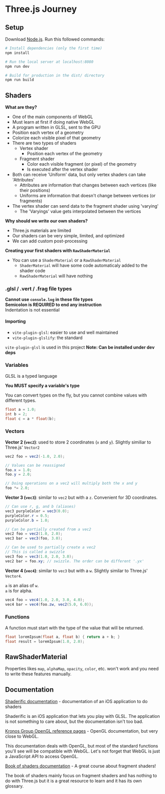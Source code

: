 # Three.js Journey

## Setup

Download [Node.js](https://nodejs.org/en/download/).
Run this followed commands:

```bash
# Install dependencies (only the first time)
npm install

# Run the local server at localhost:8080
npm run dev

# Build for production in the dist/ directory
npm run build
```

## Shaders

**What are they?**

-   One of the main components of WebGL
-   Must learn at first if doing native WebGL
-   A program written in GLSL, sent to the GPU
-   Position each vertex of a geometry
-   Colorize each visible pixel of that geometry
-   There are two types of shaders
    -   Vertex shader
        -   Position each vertex of the geometry
    -   Fragment shader
        -   Color each visible fragment (or pixel) of the geometry
        -   Is executed after the vertex shader
-   Both can receive 'Uniform' data, but only vertex shaders can take 'Attributes'
    -   Attributes are information that changes between each vertices (like their positions)
    -   Uniforms are information that doesn't change between vertices (or fragments)
-   The vertex shader can send data to the fragment shader using 'varying'
    -   The 'Varyings' value gets interpolated between the vertices

**Why should we write our own shaders?**

-   Three.js materials are limited
-   Our shaders can be very simple, limited, and optimized
-   We can add custom post-processing

**Creating your first shaders with `RawShaderMaterial`**

-   You can use a `ShaderMaterial` or a `RawShaderMaterial`
    -   `ShaderMaterial` will have some code automaticaly added to the shader code
    -   `RawShaderMaterial` will have nothing

### .glsl / .vert / .frag file types

**Cannot use `console.log` in these file types**<br>
**Semicolon is REQUIRED to end any instruction**<br>
Indentation is not essential

#### Importing

-   `vite-plugin-glsl`: easier to use and well maintained
-   `vite-plugin-glslify`: the standard

`vite-plugin-glsl` is used in this project
**Note: Can be installed under dev deps**

### Variables

GLSL is a typed language

**You MUST specify a variable's type**

You can convert types on the fly, but you cannot combine values with different types.

```c#
float a = 1.0;
int b = 2;
float c = a * float(b);
```

### Vectors

**Vector 2 (`vec2`)**: used to store 2 coordinates (`x` and `y`). Slightly similiar to Three.js' `Vector2`

```c#
vec2 foo = vec2(-1.0, 2.0);

// Values can be reassigned
foo.x = 1.0;
foo.y = 2.0;

// Doing operations on a vec2 will multiply both the x and y
foo *= 2.0;
```

**Vector 3 (`vec3`)**: similar to `vec2` but with a `z`. Convenient for 3D coordinates.

```c#
// Can use r, g, and b (aliases)
vec3 purpleColor = vec3(0.0);
purpleColor.r = 0.5;
purpleColor.b = 1.0;

// Can be partially created from a vec2
vec2 foo = vec2(1.0, 2.0);
vec3 bar = vec3(foo, 3.0);

// Can be used to partially create a vec2
// This is called a swizzle
vec3 foo = vec3(1.0, 2.0, 3.0);
vec2 bar = foo.xy; // swizzle. The order can be different '.yx'
```

**Vector 4 (`vec4`)**: similar to `vec3` but with a `w`. Slightly similar to Three.js' `Vector4`.

`a` is an alias of `w`.<br>
`a` is for alpha.

```c#
vec4 foo = vec4(1.0, 2.0, 3.0, 4.0);
vec4 bar = vec4(foo.zw, vec2(5.0, 6.0));
```

### Functions

A function must start with the type of the value that will be returned.

```c
float loremIpsum(float a, float b) { return a + b; }
float result = loremIpsum(1.0, 2.0);
```

## RawShaderMaterial

Properties likes `map`, `alphaMap`, `opacity`, `color`, etc. won't work and you need to write these features manually.

## Documentation

[Shaderific documentation](https://shaderific.com/glsl.html) - documentation of an iOS application to do shaders

Shaderific is an iOS application that lets you play with GLSL. The application is not something to care about, but the documentation isn't too bad.

[Kronos Group OpenGL reference pages](https://www.khronos.org/registry/OpenGL-Refpages/gl4/html/indexflat.php) - OpenGL documentation, but very close to WebGL.

This documentation deals with OpenGL, but most of the standard functions you'll see will be compatible with WebGL. Let's not forget that WebGL is just a JavaScript API to access OpenGL.

[Book of shaders documentation](https://thebookofshaders.com/) - A great course about fragment shaders!

The book of shaders mainly focus on fragment shaders and has nothing to do with Three.js but it is a great resource to learn and it has its own glossary.
